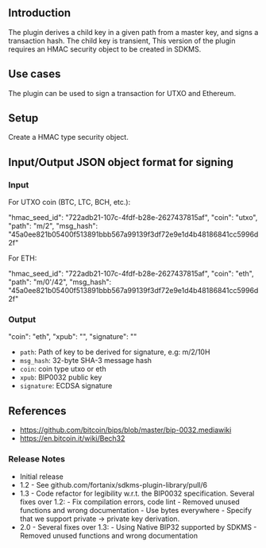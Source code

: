 ## Introduction
The plugin derives a child key in a given path from a master key, and signs
a transaction hash. The child key is transient,
This version of the plugin requires an HMAC security object to be created in SDKMS.

## Use cases

The plugin can be used to sign a transaction for UTXO and Ethereum.

## Setup

Create a HMAC type security object.

## Input/Output JSON object format for signing

### Input
For UTXO coin (BTC, LTC, BCH, etc.):

 "hmac_seed_id": "722adb21-107c-4fdf-b28e-2627437815af",
 "coin": "utxo",
 "path": "m/2",
 "msg_hash": "45a0ee821b05400f513891bbb567a99139f3df72e9e1d4b48186841cc5996d2f"


For ETH:

 "hmac_seed_id": "722adb21-107c-4fdf-b28e-2627437815af",
 "coin": "eth",
 "path": "m/0'/42",
 "msg_hash": "45a0ee821b05400f513891bbb567a99139f3df72e9e1d4b48186841cc5996d2f"


### Output

 "coin": "eth",
 "xpub": "<HD-Wallet-Public-Key>",
 "signature": "<ECDSA signature>"


* `path`:           Path of key to be derived for signature, e.g: m/2/10H
* `msg_hash`:       32-byte SHA-3 message hash
* `coin`:           coin type utxo or eth
* `xpub`:           BIP0032 public key
* `signature`:      ECDSA signature

## References

- https://github.com/bitcoin/bips/blob/master/bip-0032.mediawiki
- https://en.bitcoin.it/wiki/Bech32

### Release Notes
 - Initial release
 - 1.2 - See github.com/fortanix/sdkms-plugin-library/pull/6
 - 1.3 - Code refactor for legibility w.r.t. the BIP0032 specification.
         Several fixes over 1.2:
         - Fix compilation errors, code lint
         - Removed unused functions and wrong documentation
         - Use bytes everywhere
         - Specify that we support private -> private key derivation.
 - 2.0 - Several fixes over 1.3:
         - Using Native BIP32 supported by SDKMS
         - Removed unused functions and wrong documentation